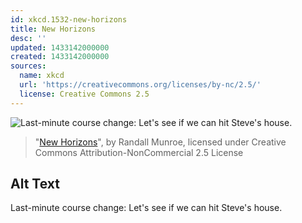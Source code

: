 ```yaml
---
id: xkcd.1532-new-horizons
title: New Horizons
desc: ''
updated: 1433142000000
created: 1433142000000
sources:
  name: xkcd
  url: 'https://creativecommons.org/licenses/by-nc/2.5/'
  license: Creative Commons 2.5
---
```

![Last-minute course change: Let's see if we can hit Steve's house.](https://imgs.xkcd.com/comics/new_horizons.png)
> "[New Horizons](https://xkcd.com/1532/)", by Randall Munroe, licensed under Creative Commons Attribution-NonCommercial 2.5 License

## Alt Text
Last-minute course change: Let's see if we can hit Steve's house.
